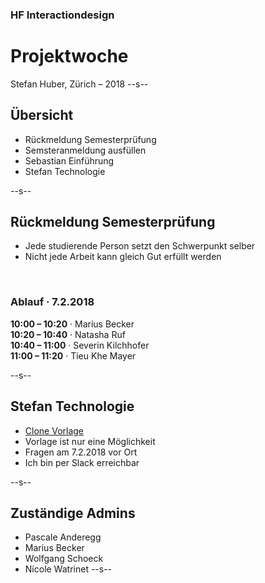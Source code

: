 ### HF Interactiondesign
# Projektwoche



Stefan Huber, Zürich – 2018 <!-- .element: class="footer" -->
--s--
## Übersicht
* Rückmeldung Semesterprüfung
* Semsteranmeldung ausfüllen
* Sebastian Einführung
* Stefan Technologie

--s--
## Rückmeldung Semesterprüfung
* Jede studierende Person setzt den Schwerpunkt selber
* Nicht jede Arbeit kann gleich Gut erfüllt werden

<br>

### Ablauf · 7.2.2018
**10:00 – 10:20** · Marius Becker   
**10:20 – 10:40** · Natasha Ruf  
**10:40 – 11:00** · Severin Kilchhofer  
**11:00 – 11:20** · Tieu Khe Mayer  


--s--
## Stefan Technologie

* [Clone Vorlage](https://github.com/logrinto/IAD2017.projektwoche.wec)
* Vorlage ist nur eine Möglichkeit
* Fragen am 7.2.2018 vor Ort
* Ich bin per Slack erreichbar

--s--
## Zuständige Admins
* Pascale Anderegg
* Marius Becker
* Wolfgang Schoeck
* Nicole Watrinet
--s--
